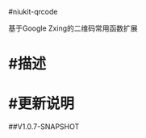 
#niukit-qrcode

基于Google Zxing的二维码常用函数扩展

#描述
======================================================================

#更新说明
======================================================================

##V1.0.7-SNAPSHOT




